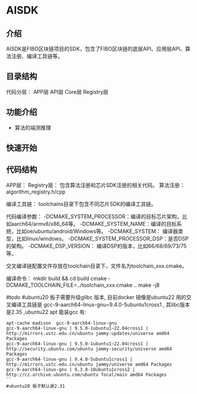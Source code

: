 # AISDK

## 介绍

AISDK是FIBO区块链项目的SDK，包含了FIBO区块链的底层API、应用层API、算法注册、编译工具链等。

## 目录结构

代码分层：
APP层
API层
Core层
Registry层

## 功能介绍
- 算法的端测推理


## 快速开始



## 代码结构

APP层：
Registry层：
包含算法注册和芯片SDK注册的相关代码。
算法注册：algorithm_registry.h/cpp

编译工具链：
toolchains目录下包含不同芯片SDK的编译工具链。


代码编译参数：
-DCMAKE_SYSTEM_PROCESSOR：编译的目标芯片架构，比如aarch64/armv8/x86_64等。
-DCMAKE_SYSTEM_NAME：编译的目标系统，比如oe/ubuntu/android/Windows等。
-DCMAKE_SYSTEM： 编译器类型，比如linux/windows。
-DCMAKE_SYSTEM_PROCESSOR_DSP：是否DSP的架构。
-DCMAKE_DSP_VERSION： 编译DSP的版本，比如66/68/69/73/75等。


交叉编译链配置文件存放在toolchain目录下，文件名为toolchain_xxx.cmake。

编译命令：
mkdir build && cd build
cmake -DCMAKE_TOOLCHAIN_FILE=../toolchain_xxx.cmake ..
make -j8

#todo 
#ubuntu20 板子需要升级glibc 版本, 目前docker 镜像是ubuntu22 用的交叉编译工具链是 gcc-9-aarch64-linux-gnu=9.4.0-5ubuntu1cross1 , 其libc版本是2.35 ,ubuntu22 apt 能装gcc 有:
```
apt-cache madison  gcc-9-aarch64-linux-gnu
gcc-9-aarch64-linux-gnu | 9.5.0-1ubuntu1~22.04cross1 | http://mirrors.ustc.edu.cn/ubuntu jammy-updates/universe amd64 Packages
gcc-9-aarch64-linux-gnu | 9.5.0-1ubuntu1~22.04cross1 | http://security.ubuntu.com/ubuntu jammy-security/universe amd64 Packages
gcc-9-aarch64-linux-gnu | 9.4.0-5ubuntu1cross1 | http://mirrors.ustc.edu.cn/ubuntu jammy/universe amd64 Packages
gcc-9-aarch64-linux-gnu | 9.3.0-10ubuntu1cross2 | http://cz.archive.ubuntu.com/ubuntu focal/main amd64 Packages
``
#ubuntu20 板子默认是2.31 
